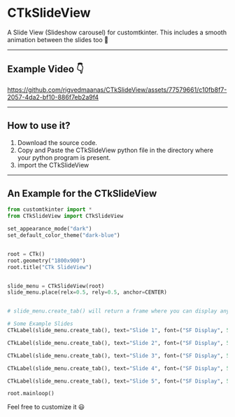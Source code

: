 # CTkSlideView
A Slide View (Slideshow carousel) for customtkinter.
This includes a smooth animation between the slides too 🤩

***
## Example Video 👇

https://github.com/rigvedmaanas/CTkSlideView/assets/77579661/c10fb8f7-2057-4da2-bf10-886f7eb2a9f4

***

## How to use it?

1. Download the source code.
2. Copy and Paste the CTkSlideView python file in the directory where your python program is present.
3. import the CTkSlideView

***

## An Example for the CTkSlideView

```python
from customtkinter import *
from CTkSlideView import CTkSlideView

set_appearance_mode("dark")
set_default_color_theme("dark-blue")


root = CTk()
root.geometry("1800x900")
root.title("CTk SlideView")


slide_menu = CTkSlideView(root)
slide_menu.place(relx=0.5, rely=0.5, anchor=CENTER)


# slide_menu.create_tab() will return a frame where you can display anything.

# Some Example Slides
CTkLabel(slide_menu.create_tab(), text="Slide 1", font=("SF Display", 50)).place(relx=0.5, rely=0.5, anchor=CENTER)

CTkLabel(slide_menu.create_tab(), text="Slide 2", font=("SF Display", 50)).place(relx=0.5, rely=0.5, anchor=CENTER)

CTkLabel(slide_menu.create_tab(), text="Slide 3", font=("SF Display", 50)).place(relx=0.5, rely=0.5, anchor=CENTER)

CTkLabel(slide_menu.create_tab(), text="Slide 4", font=("SF Display", 50)).place(relx=0.5, rely=0.5, anchor=CENTER)

CTkLabel(slide_menu.create_tab(), text="Slide 5", font=("SF Display", 50)).place(relx=0.5, rely=0.5, anchor=CENTER)

root.mainloop()
```

Feel free to customize it 😃
